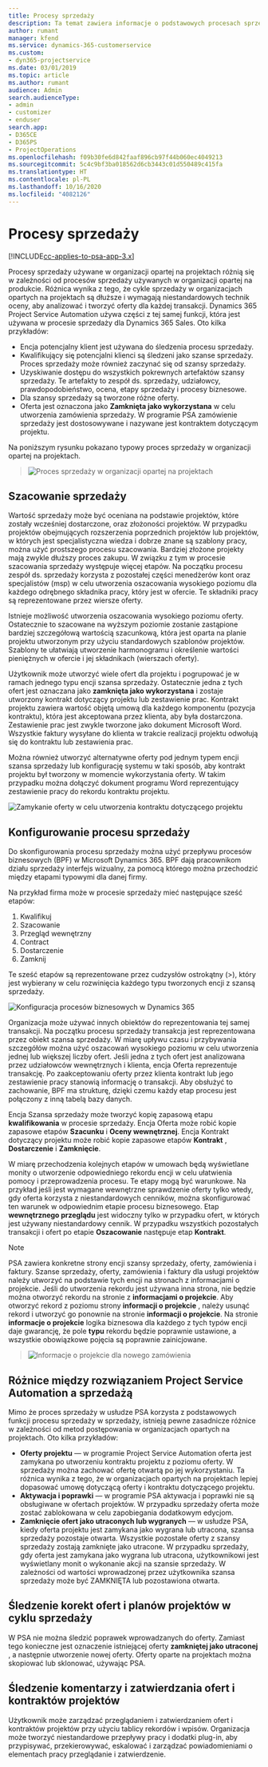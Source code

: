 ```yaml
---
title: Procesy sprzedaży
description: Ta temat zawiera informacje o podstawowych procesach sprzedaży.
author: rumant
manager: kfend
ms.service: dynamics-365-customerservice
ms.custom:
- dyn365-projectservice
ms.date: 03/01/2019
ms.topic: article
ms.author: rumant
audience: Admin
search.audienceType:
- admin
- customizer
- enduser
search.app:
- D365CE
- D365PS
- ProjectOperations
ms.openlocfilehash: f09b30fe6d842faaf896cb97f44b060ec4049213
ms.sourcegitcommit: 5c4c9bf3ba018562d6cb3443c01d550489c415fa
ms.translationtype: HT
ms.contentlocale: pl-PL
ms.lasthandoff: 10/16/2020
ms.locfileid: "4082126"
---
```

# <a name="sales-processes"></a>Procesy sprzedaży

[!INCLUDE[cc-applies-to-psa-app-3.x](../includes/cc-applies-to-psa-app-3x.md)]

Procesy sprzedaży używane w organizacji opartej na projektach różnią się w zależności od procesów sprzedaży używanych w organizacji opartej na produkcie. Różnica wynika z tego, że cykle sprzedaży w organizacjach opartych na projektach są dłuższe i wymagają niestandardowych technik oceny, aby analizować i tworzyć oferty dla każdej transakcji. Dynamics 365 Project Service Automation używa części z tej samej funkcji, która jest używana w procesie sprzedaży dla Dynamics 365 Sales. Oto kilka przykładów:

- Encja potencjalny klient jest używana do śledzenia procesu sprzedaży.
- Kwalifikujący się potencjalni klienci są śledzeni jako szanse sprzedaży. Proces sprzedaży może również zaczynać się od szansy sprzedaży.
- Uzyskiwanie dostępu do wszystkich pokrewnych artefaktów szansy sprzedaży. Te artefakty to zespół ds. sprzedaży, udziałowcy, prawdopodobieństwo, ocena, etapy sprzedaży i procesy biznesowe.
- Dla szansy sprzedaży są tworzone różne oferty.
- Oferta jest oznaczona jako **Zamknięta jako wykorzystana** w celu utworzenia zamówienia sprzedaży. W programie PSA zamówienie sprzedaży jest dostosowywane i nazywane jest kontraktem dotyczącym projektu.

Na poniższym rysunku pokazano typowy proces sprzedaży w organizacji opartej na projektach.

> ![Proces sprzedaży w organizacji opartej na projektach](media/basic-guide-1.png)

## <a name="estimating-a-sale"></a>Szacowanie sprzedaży
Wartość sprzedaży może być oceniana na podstawie projektów, które zostały wcześniej dostarczone, oraz złożoności projektów. W przypadku projektów obejmujących rozszerzenia poprzednich projektów lub projektów, w których jest specjalistyczna wiedza i dobrze znane są szablony pracy, można użyć prostszego procesu szacowania. Bardziej złożone projekty mają zwykle dłuższy proces zakupu. W związku z tym w procesie szacowania sprzedaży występuje więcej etapów. Na początku procesu zespół ds. sprzedaży korzysta z pozostałej części menedżerów kont oraz specjalistów (msp) w celu utworzenia oszacowania wysokiego poziomu dla każdego odrębnego składnika pracy, który jest w ofercie. Te składniki pracy są reprezentowane przez wiersze oferty. 

Istnieje możliwość utworzenia oszacowania wysokiego poziomu oferty. Ostatecznie to szacowane na wyższym poziomie zostanie zastąpione bardziej szczegółową wartością szacunkową, która jest oparta na planie projektu utworzonym przy użyciu standardowych szablonów projektów. Szablony te ułatwiają utworzenie harmonogramu i określenie wartości pieniężnych w ofercie i jej składnikach (wierszach oferty). 

Użytkownik może utworzyć wiele ofert dla projektu i pogrupować je w ramach jednego typu encji szansa sprzedaży. Ostatecznie jedna z tych ofert jest oznaczana jako **zamknięta jako wykorzystana** i zostaje utworzony kontrakt dotyczący projektu lub zestawienie prac. Kontrakt projektu zawiera wartość objętą umową dla każdego komponentu (pozycja kontraktu), która jest akceptowana przez klienta, aby była dostarczona. Zestawienie prac jest zwykle tworzone jako dokument Microsoft Word. Wszystkie faktury wysyłane do klienta w trakcie realizacji projektu odwołują się do kontraktu lub zestawienia prac.

Można również utworzyć alternatywne oferty pod jednym typem encji szansa sprzedaży lub konfigurację systemu w taki sposób, aby kontrakt projektu był tworzony w momencie wykorzystania oferty. W takim przypadku można dołączyć dokument programu Word reprezentujący zestawienie pracy do rekordu kontraktu projektu.

![Zamykanie oferty w celu utworzenia kontraktu dotyczącego projektu](media/basic-guide-2.png)

## <a name="configuring-the-sales-process"></a>Konfigurowanie procesu sprzedaży
Do skonfigurowania procesu sprzedaży można użyć przepływu procesów biznesowych (BPF) w Microsoft Dynamics 365. BPF dają pracownikom działu sprzedaży interfejs wizualny, za pomocą którego można przechodzić między etapami typowymi dla danej firmy.

Na przykład firma może w procesie sprzedaży mieć następujące sześć etapów:

1. Kwalifikuj
2. Szacowanie
3. Przegląd wewnętrzny
4. Contract
5. Dostarczenie
6. Zamknij

Te sześć etapów są reprezentowane przez cudzysłów ostrokątny (\>), który jest wybierany w celu rozwinięcia każdego typu tworzonych encji z szansą sprzedaży.

![Konfiguracja procesów biznesowych w Dynamics 365](media/basic-guide-3.png)
 
Organizacja może używać innych obiektów do reprezentowania tej samej transakcji. Na początku procesu sprzedaży transakcja jest reprezentowana przez obiekt szansa sprzedaży. W miarę upływu czasu i przybywania szczegółów można użyć oszacowań wysokiego poziomu w celu utworzenia jednej lub większej liczby ofert. Jeśli jedna z tych ofert jest analizowana przez udziałowców wewnętrznych i klienta, encja Oferta reprezentuje transakcję. Po zaakceptowaniu oferty przez klienta kontrakt lub jego zestawienie pracy stanowią informację o transakcji. Aby obsłużyć to zachowanie, BPF ma strukturę, dzięki czemu każdy etap procesu jest połączony z inną tabelą bazy danych.

Encja Szansa sprzedaży może tworzyć kopię zapasową etapu **kwalifikowania** w procesie sprzedaży. Encja Oferta może robić kopie zapasowe etapów **Szacunku** i **Oceny wewnętrznej**. Encja Kontrakt dotyczący projektu może robić kopie zapasowe etapów **Kontrakt** , **Dostarczenie** i **Zamknięcie**.

W miarę przechodzenia kolejnych etapów w umowach będą wyświetlane monity o utworzenie odpowiedniego rekordu encji w celu ułatwienia pomocy i przeprowadzenia procesu. Te etapy mogą być warunkowe. Na przykład jeśli jest wymagane wewnętrzne sprawdzenie oferty tylko wtedy, gdy oferta korzysta z niestandardowych cenników, można skonfigurować ten warunek w odpowiednim etapie procesu biznesowego. Etap **wewnętrznego przeglądu** jest widoczny tylko w przypadku ofert, w których jest używany niestandardowy cennik. W przypadku wszystkich pozostałych transakcji i ofert po etapie **Oszacowanie** następuje etap **Kontrakt**.

> [!NOTE]
> PSA zawiera konkretne strony encji szansy sprzedaży, oferty, zamówienia i faktury. Szanse sprzedaży, oferty, zamówienia i faktury dla usługi projektów należy utworzyć na podstawie tych encji na stronach z informacjami o projekcie. Jeśli do utworzenia rekordu jest używana inna strona, nie będzie można otworzyć rekordu na stronie z **informacjami o projekcie**. Aby otworzyć rekord z poziomu strony **informacji o projekcie** , należy usunąć rekord i utworzyć go ponownie na stronie **informacji o projekcie**. Na stronie **informacje o projekcie** logika biznesowa dla każdego z tych typów encji daje gwarancję, że pole **typu** rekordu będzie poprawnie ustawione, a wszystkie obowiązkowe pojęcia są poprawnie zainicjowane.

> ![Informacje o projekcie dla nowego zamówienia](media/basic-guide-4.png)
 
## <a name="differences-between-project-service-automation-and-sales"></a>Różnice między rozwiązaniem Project Service Automation a sprzedażą
Mimo że proces sprzedaży w usłudze PSA korzysta z podstawowych funkcji procesu sprzedaży w sprzedaży, istnieją pewne zasadnicze różnice w zależności od metod postępowania w organizacjach opartych na projektach. Oto kilka przykładów:

- **Oferty projektu** — w programie Project Service Automation oferta jest zamykana po utworzeniu kontraktu projektu z poziomu oferty. W sprzedaży można zachować ofertę otwartą po jej wykorzystaniu. Ta różnica wynika z tego, że w organizacjach opartych na projektach lepiej dopasować umowę dotyczącą oferty i kontraktu dotyczącego projektu. 
- **Aktywacja i poprawki** — w programie PSA aktywacja i poprawki nie są obsługiwane w ofertach projektów. W przypadku sprzedaży oferta może zostać zablokowana w celu zapobiegania dodatkowym edycjom.
- **Zamknięcie ofert jako utraconych lub wygranych** — w usłudze PSA, kiedy oferta projektu jest zamykana jako wygrana lub utracona, szansa sprzedaży pozostaje otwarta. Wszystkie pozostałe oferty z szansy sprzedaży zostają zamknięte jako utracone. W przypadku sprzedaży, gdy oferta jest zamykana jako wygrana lub utracona, użytkownikowi jest wyświetlany monit o wykonanie akcji na szansie sprzedaży. W zależności od wartości wprowadzonej przez użytkownika szansa sprzedaży może być ZAMKNIĘTA lub pozostawiona otwarta.

## <a name="tracking-revisions-to-quotes-and-project-plans-in-the-sales-cycle"></a>Śledzenie korekt ofert i planów projektów w cyklu sprzedaży
W PSA nie można śledzić poprawek wprowadzanych do oferty. Zamiast tego konieczne jest oznaczenie istniejącej oferty **zamkniętej jako utraconej** , a następnie utworzenie nowej oferty. Oferty oparte na projektach można skopiować lub sklonować, używając PSA.

## <a name="tracking-comments-and-approvals-of-quotes-and-project-contracts"></a>Śledzenie komentarzy i zatwierdzania ofert i kontraktów projektów
Użytkownik może zarządzać przeglądaniem i zatwierdzaniem ofert i kontraktów projektów przy użyciu tablicy rekordów i wpisów. Organizacja może tworzyć niestandardowe przepływy pracy i dodatki plug-in, aby przypisywać, przekierowywać, eskalować i zarządzać powiadomieniami o elementach pracy przeglądanie i zatwierdzenie.

